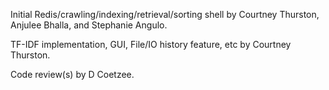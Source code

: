 Initial Redis/crawling/indexing/retrieval/sorting shell by Courtney Thurston, Anjulee Bhalla, and Stephanie Angulo.

TF-IDF implementation, GUI, File/IO history feature, etc by Courtney Thurston.

Code review(s) by D Coetzee.
